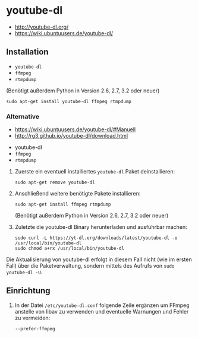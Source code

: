 # youtube-dl

+   <http://youtube-dl.org/>
+   <https://wiki.ubuntuusers.de/youtube-dl/>



## Installation

+   `youtube-dl`
+   `ffmpeg`
+   `rtmpdump`

(Benötigt außerdem Python in Version 2.6, 2.7, 3.2 oder neuer)

    sudo apt-get install youtube-dl ffmpeg rtmpdump



### Alternative

+   <https://wiki.ubuntuusers.de/youtube-dl/#Manuell>
+   <http://rg3.github.io/youtube-dl/download.html>

<!---->

+   youtube-dl
+   `ffmpeg`
+   `rtmpdump`

<!---->

1.	Zuerste ein eventuell installiertes `youtube-dl` Paket deinstallieren:

		sudo apt-get remove youtube-dl

2.	Anschließend weitere benötigte Pakete installieren:

    	sudo apt-get install ffmpeg rtmpdump

    (Benötigt außerdem Python in Version 2.6, 2.7, 3.2 oder neuer)
3.	Zuletzte die youtube-dl Binary herunterladen und ausführbar machen:

		sudo curl -L https://yt-dl.org/downloads/latest/youtube-dl -o /usr/local/bin/youtube-dl
	    sudo chmod a+rx /usr/local/bin/youtube-dl

Die Aktualisierung von youtube-dl erfolgt in diesem Fall nicht (wie im ersten Fall) über die Paketverwaltung, sondern mittels des Aufrufs von `sudo youtube-dl -U`.



## Einrichtung

1.	In der Datei `/etc/youtube-dl.conf` folgende Zeile ergänzen um FFmpeg anstelle von libav zu verwenden und eventuelle Warnungen und Fehler zu vermeiden:

		--prefer-ffmpeg
